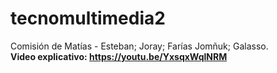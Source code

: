 # tecnomultimedia2
Comisión de Matías - Esteban; Joray; Farías Jomñuk; Galasso.
<br> <b>Video explicativo:<b> https://youtu.be/YxsqxWqlNRM
